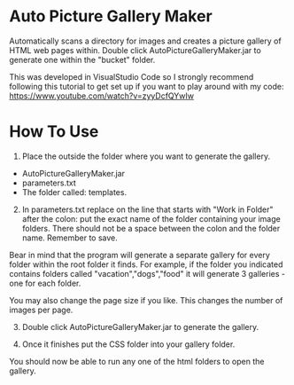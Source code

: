 # Auto Picture Gallery Maker
Automatically scans a directory for images and creates a picture gallery of HTML web pages within.
Double click AutoPictureGalleryMaker.jar to generate one within the "bucket" folder.

This was developed in VisualStudio Code so I strongly recommend following this tutorial to get set up if you want to play around with my code:
https://www.youtube.com/watch?v=zyyDcfQYwIw

# How To Use
1. Place the outside the folder where you want to generate the gallery.
- AutoPictureGalleryMaker.jar
- parameters.txt
- The folder called: templates.

2. In parameters.txt replace on the line that starts with "Work in Folder" after the colon: put the exact name of the folder containing your image folders. There should not be a space between the colon and the folder name. Remember to save. 

Bear in mind that the program will generate a separate gallery for every folder within the root folder it finds. For example, if the folder you indicated contains folders called "vacation","dogs","food" it will generate 3 galleries - one for each folder.

You may also change the page size if you like. This changes the number of images per page.

3. Double click AutoPictureGalleryMaker.jar to generate the gallery.

4. Once it finishes put the CSS folder into your gallery folder.

You should now be able to run any one of the html folders to open the gallery.
